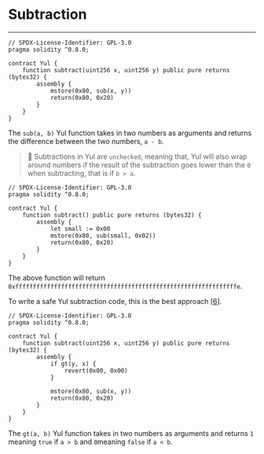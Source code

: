 # Subtraction

---

```solidity
// SPDX-License-Identifier: GPL-3.0
pragma solidity ^0.8.0;

contract Yul {
    function subtract(uint256 x, uint256 y) public pure returns (bytes32) {
        assembly {
            mstore(0x80, sub(x, y))
            return(0x80, 0x20)
        }
    }
}
```

The `sub(a, b)` Yul function takes in two numbers as arguments and returns the difference between the two numbers, `a - b`.

> 🚨 Subtractions in Yul are `unchecked`, meaning that, Yul will also wrap around numbers if the result of the subtraction goes lower than the `0` when subtracting, that is if `b > a`.

```solidity
// SPDX-License-Identifier: GPL-3.0
pragma solidity ^0.8.0;

contract Yul {
    function subtract() public pure returns (bytes32) {
        assembly {
            let small := 0x00
            mstore(0x80, sub(small, 0x02))
            return(0x80, 0x20)
        }
    }
}
```

The above function will return `0xfffffffffffffffffffffffffffffffffffffffffffffffffffffffffffffffe`.

To write a safe Yul subtraction code, this is the best approach [[6](https://github.com/ConsenSysMesh/openzeppelin-solidity/blob/master/contracts/math/SafeMath.sol)].

```solidity
// SPDX-License-Identifier: GPL-3.0
pragma solidity ^0.8.0;

contract Yul {
    function subtract(uint256 x, uint256 y) public pure returns (bytes32) {
        assembly {
            if gt(y, x) {
                revert(0x00, 0x00)
            }
            
            mstore(0x80, sub(x, y))
            return(0x80, 0x20)
        }
    }
}
```

The `gt(a, b)` Yul function takes in two numbers as arguments and returns `1` meaning `true` if `a > b` and `0`meaning `false` if `a < b`.